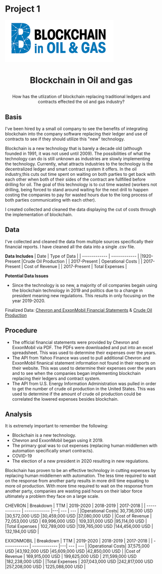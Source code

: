 # Project 1

![HeaderPicture](BlockchainHeader.png)

# <p align="center"> Blockchain in Oil and gas </p>
  <p align="center"> How has the utlization of blockchain replacing traditional ledgers and contracts effected the oil and gas industry? </p>
  
## Basis
I've been hired by a small oil company to see the benefits of integrating blockchain into the company software replacing their ledger and use of contracts to see if they should utilize this "new" technology.

Blockchain is a new technology that is barely a decade old (although founded in 1991, it was not used until 2009). The possibilities of what the technology can do is still unknown as industries are slowly implementing the technology. Currently, what attracts industries to the technology is the decentralized ledger and smart contract system it offers. In the oil industry,this cuts out time spent on waiting on both parties to get back with each other when both of their sides of the contract are fullfilled before drilling for oil. The goal of this technology is to cut time wasted (workers not drilling, being forced to stand around waiting for the next drill to happen costing the companies to pay for wasted hours due to the long process of both parties communicating with each other).

I created collected and cleaned the data displaying the cut of costs through the implementation of blockchain.

## Data

I've collected and cleaned the data from multiple sources specifically their financial reports. I have cleaned all the data into a single .csv file.

**Data Includes**
| Date  | Type of Data  |
| ------------- | ------------- |
|1920-Present |Crude Oil Production |
| 2017-Present |  Operational Costs  |
| 2017-Present | Cost of Revenue  |
| 2017-Present | Total Expenses |

**Potential Data Issues**

* Since the technology is so new, a majority of oil companies begain using the blockchain technology in 2019 and politics due to a change in president meaning new regulations. This results in only focusing on the year 2019-2020.


Finalized Data: [Chevron and ExxonMobil Financial Statements](Finalized_Data.csv) &
                [Crude Oil Production](Crude_Oil_Production.csv)

## Procedure

* The official financial statements were provided by Chevron and ExxonMobil via PDF. The PDFs were downloaded and put into an excel spreadsheet. This was used to determine their expenses over the years.
* The API from Yahoo Finance was used to pull additional Chevron and ExxonMobil finanical statement information not found in their reports on their website. This was used to determine their expenses over the years and to see when the companies began implementing blockchain replacing their ledgers and contract system.
* The API from U.S. Energy Information Administration was pulled in order to get the number of crude oil production in the United States. This was used to determine if the amount of crude oil production could be correlated the lowered expenses besides blockchain.

## Analysis

It is extremely important to remember the following:
* Blockchain is a new technology.
* Chevron and ExxonMobil began using it 2019.
* The primary goal was to cut expenses (replacing human middlemen with automation specifically smart contracts).
* COVID-19
* The election of a new president in 2020 resulting in new regulations.

Blockchain has proven to be an effective technology in cutting expenses by replacing human middlemen with automation. The less time required to wait on the response from another party results in more drill time equating to more oil production. With more time required to wait on the response from another party, companies are wasting paid hours on their labor force ultimately a problem they face on a large scale. 

CHEVRON
| Breakdown  | TTM | 2019-2020 | 2018-2019 | 2017-2018 |
| ------------- | ------------- |---| --- | --- | 
|Operational Costs| 30,736,000 USD |30,572,000 USD |30,459,000 USD |37,080,000 USD |
|Cost of Revenue | 72,053,000 USD | 69,996,000 USD | 109,331,000 USD |95,114,00 USD |
|Total Expenses | 102,789,000 USD |139,765,000 USD |144,456,000 USD | 132,194,00 USD |

EXXONMOBIL
| Breakdown  | TTM | 2019-2020 | 2018-2019 | 2017-2018 |
| ------------- | ------------- |---| --- | --- | 
|Operational Costs| 37,575,000 USD |43,192,000 USD |45,609,000 USD |42,850,000 USD |
|Cost of Revenue | 169,915,000 USD | 199,625,000 USD | 211,599,000 USD |182,238,000 USD |
|Total Expenses | 207,043,000 USD |242,817,000 USD |257,208,000 USD | 1225,088,000 USD |
